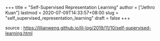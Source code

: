+++
title = "Self-Supervised Representation Learning"
author = ["Jethro Kuan"]
lastmod = 2020-07-09T14:33:57+08:00
slug = "self_supervised_representation_learning"
draft = false
+++

source
: <https://lilianweng.github.io/lil-log/2019/11/10/self-supervised-learning.html>
